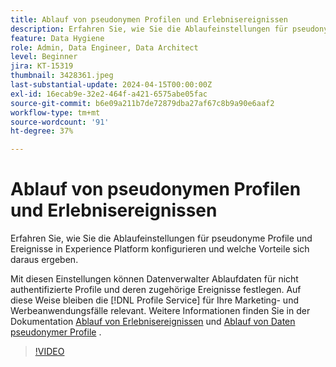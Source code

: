 ```yaml
---
title: Ablauf von pseudonymen Profilen und Erlebnisereignissen
description: Erfahren Sie, wie Sie die Ablaufeinstellungen für pseudonyme Profile und Ereignisse in Experience Platform konfigurieren und welche Vorteile sich daraus ergeben.
feature: Data Hygiene
role: Admin, Data Engineer, Data Architect
level: Beginner
jira: KT-15319
thumbnail: 3428361.jpeg
last-substantial-update: 2024-04-15T00:00:00Z
exl-id: 16ecab9e-32e2-464f-a421-6575abe05fac
source-git-commit: b6e09a211b7de72879dba27af67c8b9a90e6aaf2
workflow-type: tm+mt
source-wordcount: '91'
ht-degree: 37%

---
```


# Ablauf von pseudonymen Profilen und Erlebnisereignissen

Erfahren Sie, wie Sie die Ablaufeinstellungen für pseudonyme Profile und Ereignisse in Experience Platform konfigurieren und welche Vorteile sich daraus ergeben.

Mit diesen Einstellungen können Datenverwalter Ablaufdaten für nicht authentifizierte Profile und deren zugehörige Ereignisse festlegen. Auf diese Weise bleiben die [!DNL Profile Service] für Ihre Marketing- und Werbeanwendungsfälle relevant. Weitere Informationen finden Sie in der Dokumentation [Ablauf von Erlebnisereignissen](https://experienceleague.adobe.com/en/docs/experience-platform/profile/event-expirations) und [Ablauf von Daten pseudonymer Profile](https://experienceleague.adobe.com/en/docs/experience-platform/profile/event-expirations) .


>[!VIDEO](https://video.tv.adobe.com/v/3428361?learn=on)
